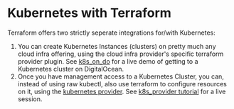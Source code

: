 # Kubernetes with Terraform

Terraform offers two strictly seperate integrations for/with Kubernetes:

1. You can create Kubernetes Instances (clusters) on pretty much any cloud infra offering,
   using the cloud infra provider's specific terraform provider plugin. See
   [k8s_on_do](./k8s_on_do.md) for a live demo of getting to a Kubernetes cluster on DigitalOcean.
1. Once you have management access to a Kubernetes Cluster, you can, instead of using raw kubectl,
   also use terraform to configure resources on it, using the [kubernetes provider][k2]. See
   [k8s_provider tutorial](./k8s_provider/k8s_provider.md) for a live session.


[k2]: https://registry.terraform.io/providers/hashicorp/kubernetes/latest/docs
